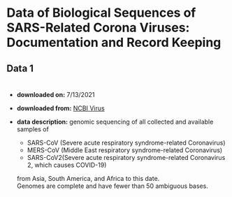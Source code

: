 # Data of Biological Sequences of SARS-Related Corona Viruses: Documentation and Record Keeping
## Data 1
#
- **downloaded on:** 7/13/2021

- **downloaded from:** [NCBI Virus][1]

[1]: https://www.ncbi.nlm.nih.gov/labs/virus/vssi/#/virus?SeqType_s=Nucleotide&VirusLineage_ss=SARS-CoV-2,%20taxid:2697049&VirusLineage_ss=Severe%20acute%20respiratory%20syndrome-related%20coronavirus,%20taxid:694009&VirusLineage_ss=Middle%20East%20respiratory%20syndrome-related%20coronavirus%20(MERS-CoV),%20taxid:1335626&Completeness_s=complete&Region_s=Africa&Region_s=Asia&Region_s=South%20America&QualNum_i=50
- **data description:** genomic sequencing of all collected and available samples of 
    - SARS-CoV (Severe acute respiratory syndrome-related Coronavirus)
    - MERS-CoV (Middle East respiratory syndrome-related Coronavirus)
    - SARS-CoV2(Severe acute respiratory syndrome-related Coronavirus 2, which causes COVID-19)

    from Asia, South America, and Africa to this date.\
    Genomes are complete and have fewer than 50 ambiguous bases. 